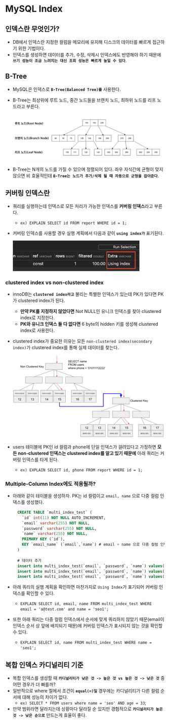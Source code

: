 # MySQL Index

## 인덱스란 무엇인가?

- DB에서 인덱스란 지정한 컬럼을 메모리에 유지해 디스크의 데이터를 빠르게 접근하기 위한 기법이다.
- 인덱스를 생성하면 데이터를 추가, 수정, 삭제시 인덱스에도 반영해야 하기 때문에 **`쓰기 성능이 조금 느려지는 대신 조회 성능은 빠르게 높일 수 있다`**.

## B-Tree

- MySQL은 인덱스로 **`B-Tree(Balanced Tree)를`** 사용한다.
- B-Tree는 최상위에 루트 노드, 중간 노드들을 브랜치 노드, 최하위 노드를 리프 노드라고 부른다.

  <img src="https://github.com/programmer-sjk/TIL/blob/main/images/db/btree.png" width="800">

- B-Tree는 N개의 노드를 가질 수 있으며 정렬되어 있다. 좌우 자식간에 균형이 맞지 않으면 비 효율적인데 **`B-Tree는 노드가 추가/삭제 될 때 자동으로 균형을 잡아준다`**.

## 커버링 인덱스란

- 쿼리를 실행하는데 인덱스로 모든 처리가 가능한 인덱스를 **커버링 인덱스**라고 부른다.
  - `ex) EXPLAIN SELECT id FROM report WHERE id = 1;`
- 커버링 인덱스를 사용할 경우 실행 계획에서 다음과 같이 **`using index가`** 표기된다.

  <img src="https://github.com/programmer-sjk/TIL/blob/main/images/db/covering-index.png" width="400">

### clustered index vs non-clustered index

- innoDB는 **`clustered index라고`** 불리는 특별한 인덱스가 있는데 PK가 있다면 PK가 clustered index가 된다.
  - **만약 PK를 지정하지 않았다면** Not NULL인 유니크 인덱스를 찾아 clustered index로 지정한다.
  - **PK와 유니크 인덱스 둘 다 없다면** 6 byte의 hidden 키를 생성해 clustered index로 사용한다.
- clustered index가 중요한 이유는 모든 `non-clustered index(secondary index)`가 clustered index를 통해 실제 데이터를 찾는다.

  <img src="https://github.com/programmer-sjk/TIL/blob/main/images/db/non-clustered-index.png" width="800">

- users 테이블에 PK인 id 컬럼과 phone에 단일 인덱스가 걸려있다고 가정하면 **모든 non-clustered 인덱스는 clustered index를 알고 있기 때문에** 아래 쿼리는 커버링 인덱스를 타게 된다.
  - `ex) EXPLAIN SELECT id, phone FROM report WHERE id = 1;`

### Multiple-Column Index에도 적용될까?

- 아래와 같이 테이블을 생성하자. PK는 id 컬럼이고 `email, name` 으로 다중 컬럼 인덱스를 생성했다.

  ```sql
    CREATE TABLE `multi_index_test` (
      `id` int(11) NOT NULL AUTO_INCREMENT,
      `email` varchar(255) NOT NULL,
      `password` varchar(255) NOT NULL,
      `name` varchar(255) NOT NULL,
      PRIMARY KEY (`id`),
      KEY `email_name` (`email`,`name`) # email + name 으로 다중 컬럼 인덱스 생성
    )

    # 데이터 추가
    insert into multi_index_test(`email`, `password`, `name`) values('a@test.com', 'password1', 'seo1');
    insert into multi_index_test(`email`, `password`, `name`) values('b@test.com', 'password2', 'seo2');
    insert into multi_index_test(`email`, `password`, `name`) values('c@test.com', 'password3', 'seo3');
  ```

- 아래 쿼리의 실행 계획을 확인하면 마찬가지로 `Using Index`가 표기되어 커버링 인덱스를 확인할 수 있다.
  - `EXPLAIN SELECT id, email, name FROM multi_index_test WHERE email = 'a@test.com' and name = 'seo1';`
- 또한 아래 쿼리는 다중 컬럼 인덱스에서 순서에 맞게 쿼리하지 않았기 때문(email이 인덱스 순서 상 앞에 배치되기 때문)에 커버링 인덱스가 표시되지 않는 것을 확인할 수 있다.
  - `EXPLAIN SELECT id, name FROM multi_index_test WHERE name = 'seo1';`

## 복합 인덱스 카디널리티 기준

- 복합 인덱스를 생성할 때 **`카디널리티가 낮은 것 -> 높은 것 vs 높은 것 -> 낮은 것`** 중 어떤 경우가 더 빠를까?
- 일반적으로 where 절에서 조건이 **`equal(=)일`** 경우에는 카디널리티가 다른 컬럼 순서에 대해 성능의 차이가 없다.
  - `ex) SELECT * FROM users where name = 'seo' AND age = 33`;
- 만약 범위라면 달라지는데 상황마다 달라질 순 있지만 경험적으로 **`카디널리티가 높은 것 -> 낮은 순으로`** 만드는게 효율이 좋다.
